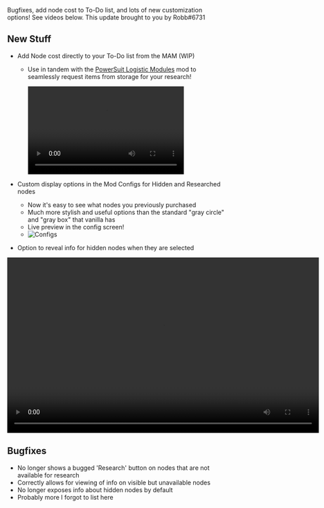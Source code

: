 Bugfixes, add node cost to To-Do list, and lots of new customization options! See videos below. This update brought to you by Robb#6731




## New Stuff

- Add Node cost directly to your To-Do list from the MAM (WIP)
  - Use in tandem with the [PowerSuit Logistic Modules](https://ficsit.app/mod/AEr7ASfJHWpnhL) mod to seamlessly request items from storage for your research!

    <video controls="" width="360" height="203">
    <source src="https://i.imgur.com/h6bDMw6.mp4" autoplay="" controls="" type="video/mp4">
    </video>

- Custom display options in the Mod Configs for Hidden and Researched nodes
  - Now it's easy to see what nodes you previously purchased
  - Much more stylish and useful options than the standard "gray circle" and "gray box" that vanilla has
  - Live preview in the config screen!
  - ![Configs](https://i.imgur.com/mel5IAW.png)
- Option to reveal info for hidden nodes when they are selected

<video controls="" width="720" height="405">
  <source src="https://i.imgur.com/FGeZnKd.mp4" autoplay="" controls="" type="video/mp4">
</video>

## Bugfixes

- No longer shows a bugged 'Research' button on nodes that are not available for research
- Correctly allows for viewing of info on visible but unavailable nodes
- No longer exposes info about hidden nodes by default
- Probably more I forgot to list here
